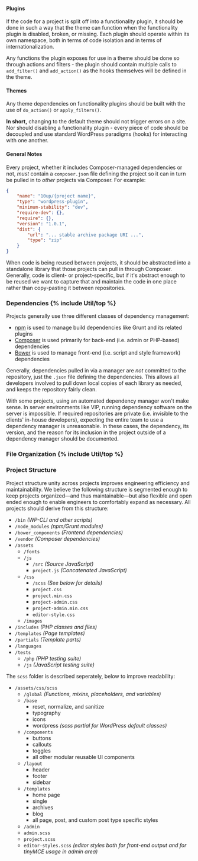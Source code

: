 #### Plugins

If the code for a project is split off into a functionality plugin, it should be done in such a way that the theme can function when the functionality plugin is disabled, broken, or missing. Each plugin should operate within its own namespace, both in terms of code isolation and in terms of internationalization.

Any functions the plugin exposes for use in a theme should be done so through actions and filters - the plugin should contain multiple calls to `add_filter()` and `add_action()` as the hooks themselves will be defined in the theme.

#### Themes

 Any theme dependencies on functionality plugins should be built with the use of `do_action()` or `apply_filters()`.

**In short,** changing to the default theme should not trigger errors on a site. Nor should disabling a functionality plugin - every piece of code should be decoupled and use standard WordPress paradigms (hooks) for interacting with one another.

#### General Notes

Every project, whether it includes Composer-managed dependencies or not, _must_ contain a `composer.json` file defining the project so it can in turn be pulled in to _other_ projects via Composer.  For example:

```json
{
	"name": "10up/{project name}",
	"type": "wordpress-plugin",
	"minimum-stability": "dev",
	"require-dev": {},
	"require": {},
	"version": "1.0.1",
	"dist": {
		"url": "... stable archive package URI ...",
		"type": "zip"
	}
}
```

When code is being reused between projects, it should be abstracted into a standalone library that those projects can pull in through Composer. Generally, code is client- or project-specific, but if it's abstract enough to be reused we want to capture that and maintain the code in one place rather than copy-pasting it between repositories.

<h3 id="dependencies">Dependencies {% include Util/top %}</h3>

Projects generally use three different classes of dependency management:

- [npm](http://npmjs.org) is used to manage build dependencies like Grunt and its related plugins
- [Composer](http://getcomposer.org) is used primarily for back-end (i.e. admin or PHP-based) dependencies
- [Bower](http://bower.io) is used to manage front-end (i.e. script and style framework) dependencies

Generally, dependencies pulled in via a manager are _not_ committed to the repository, just the `.json` file defining the dependencies. This allows all developers involved to pull down local copies of each library as needed, and keeps the repository fairly clean.

With some projects, using an automated dependency manager won't make sense. In server environments like VIP, running dependency software on the server is impossible. If required repositories are private (i.e. invisible to the clients' in-house developers), expecting the entire team to use a dependency manager is unreasonable. In these cases, the dependency, its version, and the reason for its inclusion in the project outside of a dependency manager should be documented.

<h3 id="file-organization">File Organization {% include Util/top %}</h3>

### Project Structure

Project structure unity across projects improves engineering efficiency and maintainability. We believe the following structure is segmented enough to keep projects organized—and thus maintainable—but also flexible and open ended enough to enable engineers to comfortably expand as necessary. All projects should derive from this structure:

* `/bin` *(WP-CLI and other scripts)*
* `/node_modules` *(npm/Grunt modules)*
* `/bower_components` *(Frontend dependencies)*
* `/vendor` *(Composer dependencies)*
* `/assets`   
	* `/fonts`
	* `/js` 
		* `/src` *(Source JavaScript)* 
		* `project.js` *(Concatenated JavaScript)*
	* `/css`
		* `/scss` *(See below for details)*
		* `project.css`
		* `project.min.css`
		* `project-admin.css`
		* `project-admin.min.css`
		* `editor-style.css`
	* `/images`  
* `/includes` *(PHP classes and files)* 
* `/templates` *(Page templates)*  
* `/partials` *(Template parts)*
* `/languages`
* `/tests`
	* `/php` *(PHP testing suite)*
	* `/js` *(JavaScript testing suite)*

The `scss` folder is described seperately, below to improve readability:

* `/assets/css/scss` 
	* `/global` *(Functions, mixins, placeholders, and variables)*
	* `/base`
		* reset, normalize, and sanitize    
		* typography
		* icons
		* wordpress *(scss partial for WordPress default classes)*
	* `/components` 
		* buttons 
		* callouts 
		* toggles
		* all other modular reusable UI components
	* `/layout`
		* header
		* footer
		* sidebar
	* `/templates`
		* home page
		* single
		* archives
		* blog 
		* all page, post, and custom post type specific styles
	* `/admin` 
	* `admin.scss` 
	* `project.scss`
	* `editor-styles.scss` *(editor styles both for front-end output and for tinyMCE usage in admin area)*

